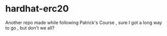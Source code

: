 # hardhat-erc20
Another repo made while following Patrick's Course , sure I got a long way to go , but don't we all?
